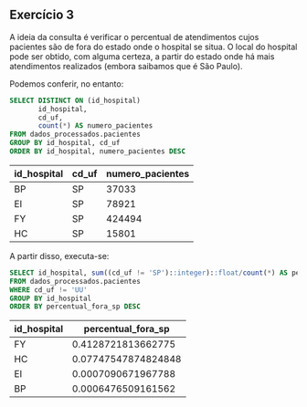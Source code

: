## Exercício 3

A ideia da consulta é verificar o percentual de atendimentos cujos pacientes são
de fora do estado onde o hospital se situa.
O local do hospital pode ser obtido, com alguma certeza, a partir do estado onde há mais atendimentos
realizados (embora saibamos que é São Paulo).

Podemos conferir, no entanto:

``` sql
SELECT DISTINCT ON (id_hospital)
       id_hospital,
       cd_uf,
       count(*) AS numero_pacientes
FROM dados_processados.pacientes
GROUP BY id_hospital, cd_uf
ORDER BY id_hospital, numero_pacientes DESC
```

id_hospital|cd_uf|numero_pacientes|
-----------|-----|----------------|
BP         |SP   |           37033|
EI         |SP   |           78921|
FY         |SP   |          424494|
HC         |SP   |           15801|


A partir disso, executa-se:

``` sql
SELECT id_hospital, sum((cd_uf != 'SP')::integer)::float/count(*) AS percentual_fora_sp
FROM dados_processados.pacientes
WHERE cd_uf != 'UU'
GROUP BY id_hospital
ORDER BY percentual_fora_sp DESC
```

id_hospital|percentual_fora_sp |
-----------|-------------------|
FY         | 0.4128721813662775|
HC         |0.07747547874824848|
EI         | 0.0007090671967788|
BP         | 0.0006476509161562|
